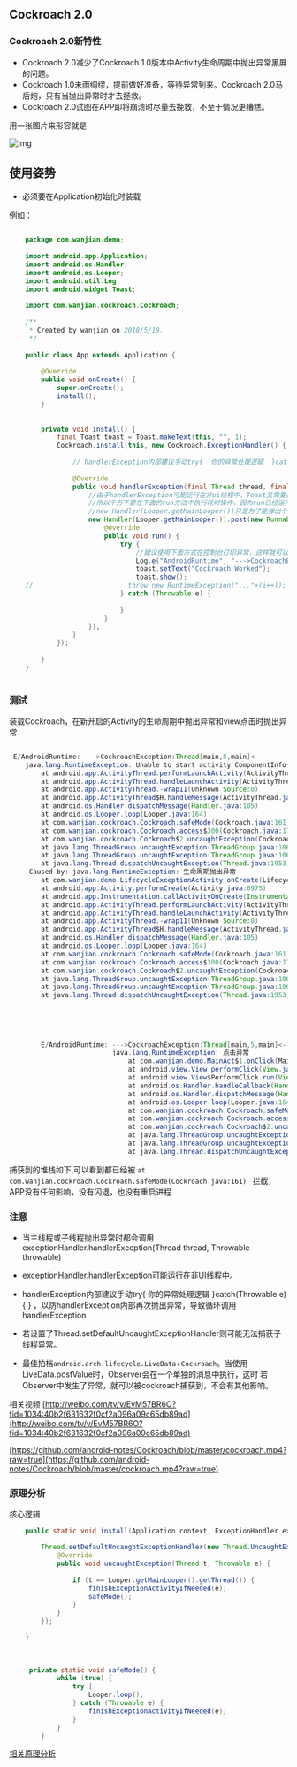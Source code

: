 

## Cockroach 2.0

### Cockroach 2.0新特性
* Cockroach 2.0减少了Cockroach 1.0版本中Activity生命周期中抛出异常黑屏的问题。
* Cockroach 1.0未雨绸缪，提前做好准备，等待异常到来。Cockroach 2.0马后炮，只有当抛出异常时才去拯救。
* Cockroach 2.0试图在APP即将崩溃时尽量去挽救，不至于情况更糟糕。


用一张图片来形容就是

![img](https://github.com/android-notes/Cockroach/blob/X/wanjiu.jpeg?raw=true)


## 使用姿势

* 必须要在Application初始化时装载

例如：

```java
  
    package com.wanjian.demo;
    
    import android.app.Application;
    import android.os.Handler;
    import android.os.Looper;
    import android.util.Log;
    import android.widget.Toast;
    
    import com.wanjian.cockroach.Cockroach;
    
    /**
     * Created by wanjian on 2018/5/19.
     */
    
    public class App extends Application {
    
        @Override
        public void onCreate() {
            super.onCreate();
            install();
        }
    
    
        private void install() {
            final Toast toast = Toast.makeText(this, "", 1);
            Cockroach.install(this, new Cockroach.ExceptionHandler() {
    
                // handlerException内部建议手动try{  你的异常处理逻辑  }catch(Throwable e){ } ，以防handlerException内部再次抛出异常，导致循环调用handlerException
    
                @Override
                public void handlerException(final Thread thread, final Throwable throwable) {
                    //由于handlerException可能运行在非ui线程中，Toast又需要在主线程，所以new了一个new Handler(Looper.getMainLooper())，
                    //所以千万不要在下面的run方法中执行耗时操作，因为run已经运行在了ui线程中。
                    //new Handler(Looper.getMainLooper())只是为了能弹出个toast，并无其他用途
                    new Handler(Looper.getMainLooper()).post(new Runnable() {
                        @Override
                        public void run() {
                            try {
                                //建议使用下面方式在控制台打印异常，这样就可以在Error级别看到红色log
                                Log.e("AndroidRuntime", "--->CockroachException:" + thread + "<---", throwable);
                                toast.setText("Cockroach Worked");
                                toast.show();
    //                        throw new RuntimeException("..."+(i++));
                            } catch (Throwable e) {
    
                            }
                        }
                    });
                }
            });
    
        }
    }
    

```


### 测试

装载Cockroach，在新开启的Activity的生命周期中抛出异常和view点击时抛出异常

```java

 E/AndroidRuntime: --->CockroachException:Thread[main,5,main]<---
    java.lang.RuntimeException: Unable to start activity ComponentInfo{com.wanjian.demo/com.wanjian.demo.LifecycleExceptionActivity}: java.lang.RuntimeException: 生命周期抛出异常
        at android.app.ActivityThread.performLaunchActivity(ActivityThread.java:2817)
        at android.app.ActivityThread.handleLaunchActivity(ActivityThread.java:2892)
        at android.app.ActivityThread.-wrap11(Unknown Source:0)
        at android.app.ActivityThread$H.handleMessage(ActivityThread.java:1593)
        at android.os.Handler.dispatchMessage(Handler.java:105)
        at android.os.Looper.loop(Looper.java:164)
        at com.wanjian.cockroach.Cockroach.safeMode(Cockroach.java:161)
        at com.wanjian.cockroach.Cockroach.access$300(Cockroach.java:17)
        at com.wanjian.cockroach.Cockroach$2.uncaughtException(Cockroach.java:78)
        at java.lang.ThreadGroup.uncaughtException(ThreadGroup.java:1068)
        at java.lang.ThreadGroup.uncaughtException(ThreadGroup.java:1063)
        at java.lang.Thread.dispatchUncaughtException(Thread.java:1953)
     Caused by: java.lang.RuntimeException: 生命周期抛出异常
        at com.wanjian.demo.LifecycleExceptionActivity.onCreate(LifecycleExceptionActivity.java:30)
        at android.app.Activity.performCreate(Activity.java:6975)
        at android.app.Instrumentation.callActivityOnCreate(Instrumentation.java:1213)
        at android.app.ActivityThread.performLaunchActivity(ActivityThread.java:2770)
        at android.app.ActivityThread.handleLaunchActivity(ActivityThread.java:2892) 
        at android.app.ActivityThread.-wrap11(Unknown Source:0) 
        at android.app.ActivityThread$H.handleMessage(ActivityThread.java:1593) 
        at android.os.Handler.dispatchMessage(Handler.java:105) 
        at android.os.Looper.loop(Looper.java:164) 
        at com.wanjian.cockroach.Cockroach.safeMode(Cockroach.java:161) 
        at com.wanjian.cockroach.Cockroach.access$300(Cockroach.java:17) 
        at com.wanjian.cockroach.Cockroach$2.uncaughtException(Cockroach.java:78) 
        at java.lang.ThreadGroup.uncaughtException(ThreadGroup.java:1068) 
        at java.lang.ThreadGroup.uncaughtException(ThreadGroup.java:1063) 
        at java.lang.Thread.dispatchUncaughtException(Thread.java:1953) 
        
        
        
        
        
        E/AndroidRuntime: --->CockroachException:Thread[main,5,main]<---
                          java.lang.RuntimeException: 点击异常
                              at com.wanjian.demo.MainAct$1.onClick(MainAct.java:31)
                              at android.view.View.performClick(View.java:6256)
                              at android.view.View$PerformClick.run(View.java:24701)
                              at android.os.Handler.handleCallback(Handler.java:789)
                              at android.os.Handler.dispatchMessage(Handler.java:98)
                              at android.os.Looper.loop(Looper.java:164)
                              at com.wanjian.cockroach.Cockroach.safeMode(Cockroach.java:161)
                              at com.wanjian.cockroach.Cockroach.access$300(Cockroach.java:17)
                              at com.wanjian.cockroach.Cockroach$2.uncaughtException(Cockroach.java:78)
                              at java.lang.ThreadGroup.uncaughtException(ThreadGroup.java:1068)
                              at java.lang.ThreadGroup.uncaughtException(ThreadGroup.java:1063)
                              at java.lang.Thread.dispatchUncaughtException(Thread.java:1953)

```

捕获到的堆栈如下,可以看到都已经被 `at com.wanjian.cockroach.Cockroach.safeMode(Cockroach.java:161) ` 拦截，APP没有任何影响，没有闪退，也没有重启进程

          
### 注意
 
* 当主线程或子线程抛出异常时都会调用exceptionHandler.handlerException(Thread thread, Throwable throwable)
     
* exceptionHandler.handlerException可能运行在非UI线程中。
    
* handlerException内部建议手动try{  你的异常处理逻辑  }catch(Throwable e){ } ，以防handlerException内部再次抛出异常，导致循环调用handlerException
    
* 若设置了Thread.setDefaultUncaughtExceptionHandler则可能无法捕获子线程异常。


* 最佳拍档`android.arch.lifecycle.LiveData`+`Cockroach`。当使用LiveData.postValue时，Observer会在一个单独的消息中执行，这时
若Observer中发生了异常，就可以被cockroach捕获到，不会有其他影响。





相关视频  [http://weibo.com/tv/v/EvM57BR6O?fid=1034:40b2f631632f0cf2a096a09c65db89ad](http://weibo.com/tv/v/EvM57BR6O?fid=1034:40b2f631632f0cf2a096a09c65db89ad)

[https://github.com/android-notes/Cockroach/blob/master/cockroach.mp4?raw=true](https://github.com/android-notes/Cockroach/blob/master/cockroach.mp4?raw=true)

 

### 原理分析  

核心逻辑

```java
    public static void install(Application context, ExceptionHandler exceptionHandler) {

        Thread.setDefaultUncaughtExceptionHandler(new Thread.UncaughtExceptionHandler() {
            @Override
            public void uncaughtException(Thread t, Throwable e) {
                
                if (t == Looper.getMainLooper().getThread()) {
                    finishExceptionActivityIfNeeded(e);
                    safeMode();
                }
            }
        });

    }
    
    
    
     private static void safeMode() {
            while (true) {
                try {
                    Looper.loop();
                } catch (Throwable e) {
                    finishExceptionActivityIfNeeded(e);
                }
            }
        }


```

[相关原理分析](https://github.com/android-notes/Cockroach/blob/master/%E5%8E%9F%E7%90%86%E5%88%86%E6%9E%90.md)


